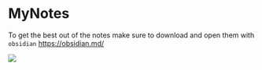 # MyNotes
 To get the best out of the notes make sure to download and open them with `obsidian`
 https://obsidian.md/
 
 <img src="https://wallpaperaccess.com/full/1957155.jpg">
